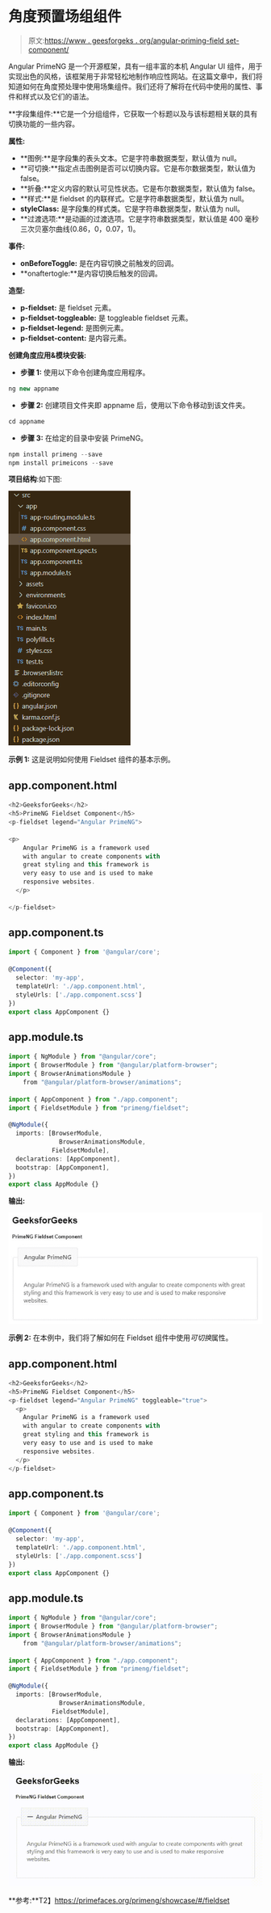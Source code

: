 # 角度预置场组组件

> 原文:[https://www . geesforgeks . org/angular-priming-field set-component/](https://www.geeksforgeeks.org/angular-primeng-fieldset-component/)

Angular PrimeNG 是一个开源框架，具有一组丰富的本机 Angular UI 组件，用于实现出色的风格，该框架用于非常轻松地制作响应性网站。在这篇文章中，我们将知道如何在角度预处理中使用场集组件。我们还将了解将在代码中使用的属性、事件和样式以及它们的语法。

**字段集组件:**它是一个分组组件，它获取一个标题以及与该标题相关联的具有切换功能的一些内容。

**属性:**

*   **图例:**是字段集的表头文本。它是字符串数据类型，默认值为 null。
*   **可切换:**指定点击图例是否可以切换内容。它是布尔数据类型，默认值为 false。
*   **折叠:**定义内容的默认可见性状态。它是布尔数据类型，默认值为 false。
*   **样式:**是 fieldset 的内联样式。它是字符串数据类型，默认值为 null。
*   **styleClass:** 是字段集的样式类。它是字符串数据类型，默认值为 null。
*   **过渡选项:**是动画的过渡选项。它是字符串数据类型，默认值是 400 毫秒三次贝塞尔曲线(0.86，0，0.07，1)。

**事件:**

*   **onBeforeToggle:** 是在内容切换之前触发的回调。
*   **onaftertogle:**是内容切换后触发的回调。

**造型:**

*   **p-fieldset:** 是 fieldset 元素。
*   **p-fieldset-toggleable:** 是 toggleable fieldset 元素。
*   **p-fieldset-legend:** 是图例元素。
*   **p-fieldset-content:** 是内容元素。

**创建角度应用&模块安装:**

*   **步骤 1:** 使用以下命令创建角度应用程序。

```ts
ng new appname
```

*   **步骤 2:** 创建项目文件夹即 appname 后，使用以下命令移动到该文件夹。

```ts
cd appname
```

*   **步骤 3:** 在给定的目录中安装 PrimeNG。

```ts
npm install primeng --save
npm install primeicons --save
```

**项目结构**:如下图:

![](img/6e2ac1499ceea2e58d3439c1f9f0d39a.png)

**示例 1:** 这是说明如何使用 Fieldset 组件的基本示例。

## app.component.html

```ts
<h2>GeeksforGeeks</h2>
<h5>PrimeNG Fieldset Component</h5>
<p-fieldset legend="Angular PrimeNG">

<p>
    Angular PrimeNG is a framework used 
    with angular to create components with
    great styling and this framework is 
    very easy to use and is used to make
    responsive websites.
  </p>

</p-fieldset>
```

## app.component.ts

```ts
import { Component } from '@angular/core';

@Component({
  selector: 'my-app',
  templateUrl: './app.component.html',
  styleUrls: ['./app.component.scss']
})
export class AppComponent {}
```

## app.module.ts

```ts
import { NgModule } from "@angular/core";
import { BrowserModule } from "@angular/platform-browser";
import { BrowserAnimationsModule } 
    from "@angular/platform-browser/animations";

import { AppComponent } from "./app.component";
import { FieldsetModule } from "primeng/fieldset";

@NgModule({
  imports: [BrowserModule, 
              BrowserAnimationsModule, 
            FieldsetModule],
  declarations: [AppComponent],
  bootstrap: [AppComponent],
})
export class AppModule {}
```

**输出:**

![](img/237f56f1d6663bd3ee44a1f33830e12e.png)

**示例 2:** 在本例中，我们将了解如何在 Fieldset 组件中使用*可切换*属性。

## app.component.html

```ts
<h2>GeeksforGeeks</h2>
<h5>PrimeNG Fieldset Component</h5>
<p-fieldset legend="Angular PrimeNG" toggleable="true">
  <p>
    Angular PrimeNG is a framework used 
    with angular to create components with
    great styling and this framework is 
    very easy to use and is used to make
    responsive websites.
  </p>
</p-fieldset>
```

## app.component.ts

```ts
import { Component } from '@angular/core';

@Component({
  selector: 'my-app',
  templateUrl: './app.component.html',
  styleUrls: ['./app.component.scss']
})
export class AppComponent {}
```

## app.module.ts

```ts
import { NgModule } from "@angular/core";
import { BrowserModule } from "@angular/platform-browser";
import { BrowserAnimationsModule } 
    from "@angular/platform-browser/animations";

import { AppComponent } from "./app.component";
import { FieldsetModule } from "primeng/fieldset";

@NgModule({
  imports: [BrowserModule, 
              BrowserAnimationsModule, 
            FieldsetModule],
  declarations: [AppComponent],
  bootstrap: [AppComponent],
})
export class AppModule {}
```

**输出:**

![](img/31004c75663c57dc2f0b39aec633bc8b.png)

**参考:**T2】https://primefaces.org/primeng/showcase/#/fieldset